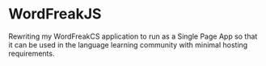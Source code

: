 # WordFreakJS
Rewriting my WordFreakCS application to run as a Single Page App so that it can be used in the language learning community with minimal hosting requirements.
